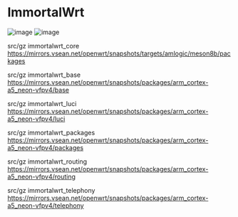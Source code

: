 # ImmortalWrt


![image](https://github.com/00485/A/assets/98136757/59942045-7c7d-4ba8-b184-1800426c158d)
![image](https://github.com/00485/A/assets/98136757/141ced04-34f5-4a0b-8af5-93e564fbf290)


src/gz immortalwrt_core https://mirrors.vsean.net/openwrt/snapshots/targets/amlogic/meson8b/packages

src/gz immortalwrt_base https://mirrors.vsean.net/openwrt/snapshots/packages/arm_cortex-a5_neon-vfpv4/base

src/gz immortalwrt_luci https://mirrors.vsean.net/openwrt/snapshots/packages/arm_cortex-a5_neon-vfpv4/luci

src/gz immortalwrt_packages https://mirrors.vsean.net/openwrt/snapshots/packages/arm_cortex-a5_neon-vfpv4/packages

src/gz immortalwrt_routing https://mirrors.vsean.net/openwrt/snapshots/packages/arm_cortex-a5_neon-vfpv4/routing

src/gz immortalwrt_telephony https://mirrors.vsean.net/openwrt/snapshots/packages/arm_cortex-a5_neon-vfpv4/telephony
